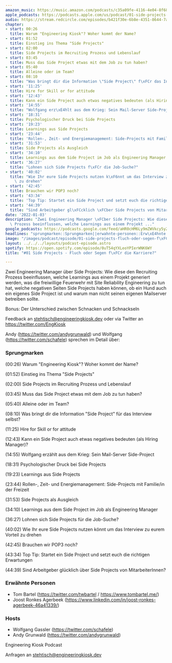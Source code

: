 ```yaml
---
amazon_music: https://music.amazon.com/podcasts/c35a09fe-4116-4e04-8f68-77d61b112e46/episodes/82a2063e-d02c-4eeb-9b84-065508064f7a/engineering-kiosk-01-side-projects---fluch-oder-segen-f%C3%BCr-die-karriere
apple_podcasts: https://podcasts.apple.com/us/podcast/01-side-projects-fluch-oder-segen-f%C3%BCr-die-karriere/id1603082924?i=1000546793663
audio: https://stream.redcircle.com/episodes/b421f30e-6b8e-4351-8644-7a89b1343287/stream.mp3
chapter:
- start: 00:26
  title: Warum "Engineering Kiosk"? Woher kommt der Name?
- start: 01:52
  title: Einstieg ins Thema "Side Projects"
- start: 02:00
  title: Side Projects im Recruiting Prozess und Lebenslauf
- start: 03:45
  title: Muss das Side Project etwas mit dem Job zu tun haben?
- start: 05:40
  title: Alleine oder im Team?
- start: 08:10
  title: "Was bringt dir die Information \"Side Project\" f\xFCr das Interview selbst?"
- start: '11:25'
  title: Hire for Skill or for attitude
- start: '12:43'
  title: Kann ein Side Project auch etwas negatives bedeuten (als Hiring Manager)?
- start: '14:55'
  title: "Wolfgang erz\xE4hlt aus dem Krieg: Sein Mail-Server Side-Project"
- start: '18:31'
  title: Psychologischer Druck bei Side Projects
- start: '19:23'
  title: Learnings aus Side Projects
- start: '23:44'
  title: 'Rollen-, Zeit- und Energiemanagement: Side-Projects mit Familie/in der Freizeit'
- start: '31:53'
  title: Side Projects als Ausgleich
- start: '34:10'
  title: Learnings aus dem Side Project im Job als Engineering Manager
- start: '36:27'
  title: "Lohnen sich Side Projects f\xFCr die Job-Suche?"
- start: '40:02'
  title: "Wie Ihr eure Side Projects nutzen k\xF6nnt um das Interview zu eurem Vorteil\
    \ zu drehen"
- start: '42:45'
  title: Brauchen wir POP3 noch?
- start: '43:34'
  title: 'Top Tip: Startet ein Side Project und setzt euch die richtigen Erwartungen'
- start: '44:39'
  title: "Sind Arbeitgeber gl\xFCcklich \xFCber Side Projects von MitarbeiterInnen?"
date: '2022-01-03'
description: "Zwei Engineering Manager \xFCber Side Projects: Wie diese den Recruiting\
  \ Prozess beeinflussen, welche Learnings aus einem Projekt ..."
google_podcasts: https://podcasts.google.com/feed/aHR0cHM6Ly9mZWVkcy5yZWRjaXJjbGUuY29tLzBlY2ZkZmQ3LWZkYTEtNGMzZC05NTE1LTQ3NjcyN2Y5ZGY1ZQ/episode/NTA2NGE1MTMtOWNlMC00NzNlLWEyN2ItOWY5NDY3ODkwNGQw?sa=X&ved=0CAUQkfYCahcKEwi4xMSxj4L4AhUAAAAAHQAAAAAQNQ
headlines: "sprungmarken::Sprungmarken||erwahnte-personen::Erw\xE4hnte Personen||hosts::Hosts"
image: "/images/podcast/episode/01-side-projects-fluch-oder-segen-f\xFCr-die-karriere.jpg"
layout: ../../../layouts/podcast-episode.astro
spotify: https://open.spotify.com/episode/0uT54qYXLeoYPIerWNK6WY
title: "#01 Side Projects - Fluch oder Segen f\xFCr die Karriere?"

---
```


<p class="mb-6 text-base md:text-lg text-coolGray-500">Zwei Engineering Manager über Side Projects: Wie diese den Recruiting Prozess beeinflussen, welche Learnings aus einem Projekt generiert werden, was die freiwillige Feuerwehr mit Site Reliability Engineering zu tun hat, welche negativen Seiten Side Projects haben können, ob ein Hund auch ein eigenes Side Project ist und warum man nicht seinen eigenen Mailserver betreiben sollte.</p><p class="mb-6 text-base md:text-lg text-coolGray-500">Bonus: Der Unterschied zwischen Schnacken und Schnackseln</p><p class="mb-6 text-base md:text-lg text-coolGray-500">Feedback an <a class="underline hover:no-underline" style="text-decoration-line: underline;"href="mailto:stehtisch@engineeringkiosk.dev" rel="nofollow">stehtisch@engineeringkiosk.dev</a> oder via Twitter an <a class="underline hover:no-underline" style="text-decoration-line: underline;"href="https://twitter.com/EngKiosk" rel="nofollow">https://twitter.com/EngKiosk</a></p><p class="mb-6 text-base md:text-lg text-coolGray-500">Andy (<a class="underline hover:no-underline" style="text-decoration-line: underline;"href="https://twitter.com/andygrunwald" rel="nofollow">https://twitter.com/andygrunwald</a>) und Wolfgang (<a class="underline hover:no-underline" style="text-decoration-line: underline;"href="https://twitter.com/schafele" rel="nofollow">https://twitter.com/schafele</a>) sprechen im Detail über:</p><h3 class="mb-4 text-2xl md:text-3xl font-semibold text-coolGray-800" id=sprungmarken>Sprungmarken</h3><p class="mb-6 text-base md:text-lg text-coolGray-500">(00:26) Warum &#34;Engineering Kiosk&#34;? Woher kommt der Name?</p><p class="mb-6 text-base md:text-lg text-coolGray-500">(01:52) Einstieg ins Thema &#34;Side Projects&#34;</p><p class="mb-6 text-base md:text-lg text-coolGray-500">(02:00) Side Projects im Recruiting Prozess und Lebenslauf</p><p class="mb-6 text-base md:text-lg text-coolGray-500">(03:45) Muss das Side Project etwas mit dem Job zu tun haben?</p><p class="mb-6 text-base md:text-lg text-coolGray-500">(05:40) Alleine oder im Team?</p><p class="mb-6 text-base md:text-lg text-coolGray-500">(08:10) Was bringt dir die Information &#34;Side Project&#34; für das Interview selbst?</p><p class="mb-6 text-base md:text-lg text-coolGray-500">(11:25) Hire for Skill or for attitude</p><p class="mb-6 text-base md:text-lg text-coolGray-500">(12:43) Kann ein Side Project auch etwas negatives bedeuten (als Hiring Manager)?</p><p class="mb-6 text-base md:text-lg text-coolGray-500">(14:55) Wolfgang erzählt aus dem Krieg: Sein Mail-Server Side-Project</p><p class="mb-6 text-base md:text-lg text-coolGray-500">(18:31) Psychologischer Druck bei Side Projects</p><p class="mb-6 text-base md:text-lg text-coolGray-500">(19:23) Learnings aus Side Projects</p><p class="mb-6 text-base md:text-lg text-coolGray-500">(23:44) Rollen-, Zeit- und Energiemanagement: Side-Projects mit Familie/in der Freizeit</p><p class="mb-6 text-base md:text-lg text-coolGray-500">(31:53) Side Projects als Ausgleich</p><p class="mb-6 text-base md:text-lg text-coolGray-500">(34:10) Learnings aus dem Side Project im Job als Engineering Manager</p><p class="mb-6 text-base md:text-lg text-coolGray-500">(36:27) Lohnen sich Side Projects für die Job-Suche?</p><p class="mb-6 text-base md:text-lg text-coolGray-500">(40:02) Wie Ihr eure Side Projects nutzen könnt um das Interview zu eurem Vorteil zu drehen</p><p class="mb-6 text-base md:text-lg text-coolGray-500">(42:45) Brauchen wir POP3 noch?</p><p class="mb-6 text-base md:text-lg text-coolGray-500">(43:34) Top Tip: Startet ein Side Project und setzt euch die richtigen Erwartungen</p><p class="mb-6 text-base md:text-lg text-coolGray-500">(44:39) Sind Arbeitgeber glücklich über Side Projects von MitarbeiterInnen?</p><h3 class="mb-4 text-2xl md:text-3xl font-semibold text-coolGray-800" id=erwahnte-personen>Erwähnte Personen</h3><ul class="list-disc px-5 mb-6 md:px-5 text-base md:text-lg text-coolGray-500" style="list-style-type: disc;"><li class="mb-3">Tom Bartel (<a class="underline hover:no-underline" style="text-decoration-line: underline;"href="https://twitter.com/twbartel" rel="nofollow">https://twitter.com/twbartel</a> / <a class="underline hover:no-underline" style="text-decoration-line: underline;"href="https://www.tombartel.me/" rel="nofollow">https://www.tombartel.me/</a>)</li><li class="mb-3">Joost Ronkes Agerbeek (<a class="underline hover:no-underline" style="text-decoration-line: underline;"href="https://www.linkedin.com/in/joost-ronkes-agerbeek-46a41339/" rel="nofollow">https://www.linkedin.com/in/joost-ronkes-agerbeek-46a41339/</a>)</li></ul><h3 class="mb-4 text-2xl md:text-3xl font-semibold text-coolGray-800" id=hosts>Hosts</h3><ul class="list-disc px-5 mb-6 md:px-5 text-base md:text-lg text-coolGray-500" style="list-style-type: disc;"><li class="mb-3">Wolfgang Gassler (<a class="underline hover:no-underline" style="text-decoration-line: underline;"href="https://twitter.com/schafele" rel="nofollow">https://twitter.com/schafele</a>)</li><li class="mb-3">Andy Grunwald (<a class="underline hover:no-underline" style="text-decoration-line: underline;"href="https://twitter.com/andygrunwald" rel="nofollow">https://twitter.com/andygrunwald</a>)</li></ul><p class="mb-6 text-base md:text-lg text-coolGray-500">Engineering Kiosk Podcast</p><p class="mb-6 text-base md:text-lg text-coolGray-500">Anfragen an <a class="underline hover:no-underline" style="text-decoration-line: underline;"href="mailto:stehtisch@engineeringkiosk.dev" rel="nofollow">stehtisch@engineeringkiosk.dev</a></p>